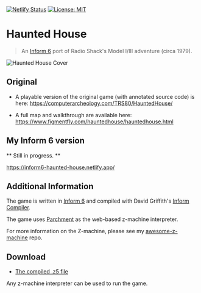 [![Netlify Status](https://api.netlify.com/api/v1/badges/ae926103-8058-4dc8-af06-49ed48da3128/deploy-status)](https://app.netlify.com/sites/inform6-haunted-house/deploys) [![License: MIT](https://img.shields.io/badge/License-MIT-yellow.svg)](https://opensource.org/licenses/MIT)

# Haunted House

> An [Inform 6](https://www.inform-fiction.org/) port of Radio Shack's Model I/III adventure (circa 1979).

<div class="text-center">

<img src="https://github.com/cschweda/inform6-haunted-house/blob/main/hauntedhouse-trs-cover.jpg" alt="Haunted House Cover" />

</div>

## Original

- A playable version of the original game (with annotated source code) is here: https://computerarcheology.com/TRS80/HauntedHouse/

- A full map and walkthrough are available here: https://www.figmentfly.com/hauntedhouse/hauntedhouse.html

## My Inform 6 version

** Still in progress. **

https://inform6-haunted-house.netlify.app/

## Additional Information

The game is written in [Inform 6](https://www.inform-fiction.org/) and compiled with David Griffith's [Inform Compiler](https://github.com/DavidGriffith/inform6unix).

The game uses [Parchment](https://github.com/curiousdannii/parchment) as the web-based z-machine interpreter.

For more information on the Z-machine, please see my [awesome-z-machine](https://github.com/cschweda/awesome-z-machine) repo.

## Download

- [The compiled .z5 file](https://github.com/cschweda/inform6-haunted-house/blob/main/haunted.z5)

Any z-machine interpreter can be used to run the game.
